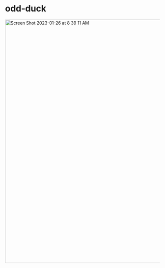 # odd-duck

<img width="789" alt="Screen Shot 2023-01-26 at 8 39 11 AM" src="https://user-images.githubusercontent.com/120065468/214897171-15a49b9c-ad04-4c62-b71a-006f4e048e89.png">
